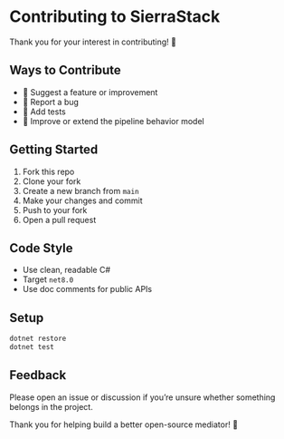 # Contributing to SierraStack

Thank you for your interest in contributing! 🧵

## Ways to Contribute

- 💬 Suggest a feature or improvement
- 🐛 Report a bug
- 🧪 Add tests
- 🧱 Improve or extend the pipeline behavior model

## Getting Started

1. Fork this repo
2. Clone your fork
3. Create a new branch from `main`
4. Make your changes and commit
5. Push to your fork
6. Open a pull request

## Code Style

- Use clean, readable C#
- Target `net8.0`
- Use doc comments for public APIs

## Setup

```bash
dotnet restore
dotnet test
```

## Feedback
Please open an issue or discussion if you’re unsure whether something belongs in the project.

Thank you for helping build a better open-source mediator! 🙌